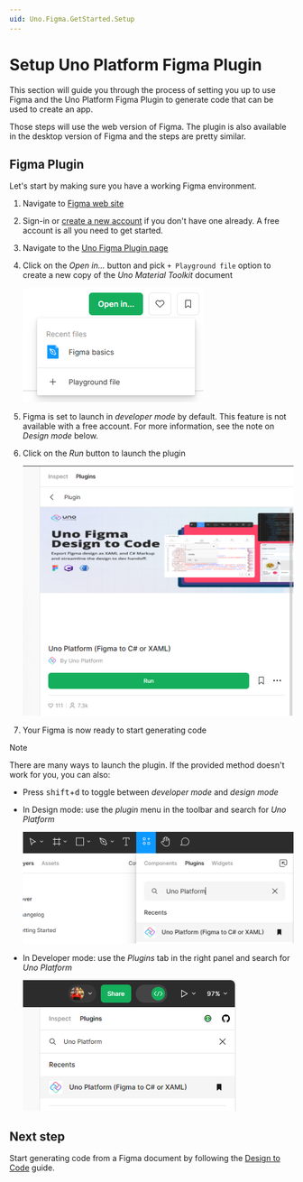 ```yaml
---
uid: Uno.Figma.GetStarted.Setup
---
```


# Setup Uno Platform Figma Plugin

This section will guide you through the process of setting you up to use Figma and the Uno Platform Figma Plugin to generate code that can be used to create an app.

Those steps will use the web version of Figma. The plugin is also available in the desktop version of Figma and the steps are pretty similar.

## Figma Plugin

Let's start by making sure you have a working Figma environment.

1. Navigate to [Figma web site](https://figma.com/)
2. Sign-in or [create a new account](https://help.figma.com/hc/en-us/articles/360039811114-Create-a-Figma-account) if you don't have one already. A free account is all you need to get started.
3. Navigate to the [Uno Figma Plugin page](https://aka.platform.uno/uno-figma-plugin)
4. Click on the _Open in..._ button and pick `+ Playground file` option to create a new copy of the _Uno Material Toolkit_ document

   ![Creating a new document from the Plugin](assets/new-document-from-plugin.png)
5. Figma is set to launch in _developer mode_ by default. This feature is not available with a free account. For more information, see the note on *Design mode* below.
6. Click on the _Run_ button to launch the plugin

   ![Launching the plugin](assets/launch-plugin-devmode.png)
7. Your Figma is now ready to start generating code

> [!NOTE]
> There are many ways to launch the plugin. If the provided method doesn't work for you, you can also:
>
> * Press <kbd>shift</kbd>+<kbd>d</kbd> to toggle between _developer mode_ and _design mode_
> * In Design mode: use the _plugin_ menu in the toolbar and search for _Uno Platform_
>
>   ![Launch Plugin from toolbar in Design mode](assets/launch-plugin-from-toolbar.png)
> * In Developer mode: use the _Plugins_ tab in the right panel and search for _Uno Platform_
>
>   ![Launch Plugin from toolbar in Developer mode](assets/launch-plugin-devmode2.png)

## Next step

Start generating code from a Figma document by following the [Design to Code](design-to-code.md) guide.
